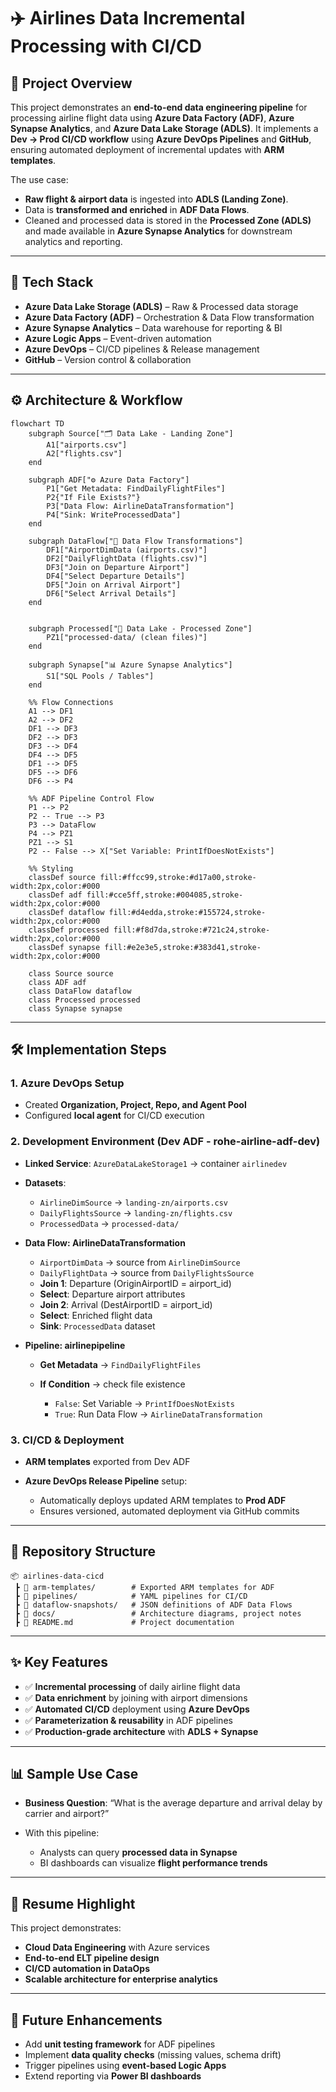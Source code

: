 # ✈️ Airlines Data Incremental Processing with CI/CD

## 📌 Project Overview

This project demonstrates an **end-to-end data engineering pipeline** for processing airline flight data using **Azure Data Factory (ADF)**, **Azure Synapse Analytics**, and **Azure Data Lake Storage (ADLS)**.
It implements a **Dev → Prod CI/CD workflow** using **Azure DevOps Pipelines** and **GitHub**, ensuring automated deployment of incremental updates with **ARM templates**.

The use case:

* **Raw flight & airport data** is ingested into **ADLS (Landing Zone)**.
* Data is **transformed and enriched** in **ADF Data Flows**.
* Cleaned and processed data is stored in the **Processed Zone (ADLS)** and made available in **Azure Synapse Analytics** for downstream analytics and reporting.

---

## 🚀 Tech Stack

* **Azure Data Lake Storage (ADLS)** – Raw & Processed data storage
* **Azure Data Factory (ADF)** – Orchestration & Data Flow transformation
* **Azure Synapse Analytics** – Data warehouse for reporting & BI
* **Azure Logic Apps** – Event-driven automation
* **Azure DevOps** – CI/CD pipelines & Release management
* **GitHub** – Version control & collaboration

---

## ⚙️ Architecture & Workflow

```mermaid
flowchart TD
    subgraph Source["🗂️ Data Lake - Landing Zone"]
        A1["airports.csv"]
        A2["flights.csv"]
    end

    subgraph ADF["⚙️ Azure Data Factory"]
        P1["Get Metadata: FindDailyFlightFiles"]
        P2{"If File Exists?"}
        P3["Data Flow: AirlineDataTransformation"]
        P4["Sink: WriteProcessedData"]
    end

    subgraph DataFlow["🔄 Data Flow Transformations"]
        DF1["AirportDimData (airports.csv)"]
        DF2["DailyFlightData (flights.csv)"]
        DF3["Join on Departure Airport"]
        DF4["Select Departure Details"]
        DF5["Join on Arrival Airport"]
        DF6["Select Arrival Details"]
    end


    subgraph Processed["💾 Data Lake - Processed Zone"]
        PZ1["processed-data/ (clean files)"]
    end

    subgraph Synapse["📊 Azure Synapse Analytics"]
        S1["SQL Pools / Tables"]
    end

    %% Flow Connections
    A1 --> DF1
    A2 --> DF2
    DF1 --> DF3
    DF2 --> DF3
    DF3 --> DF4
    DF4 --> DF5
    DF1 --> DF5
    DF5 --> DF6
    DF6 --> P4

    %% ADF Pipeline Control Flow
    P1 --> P2
    P2 -- True --> P3
    P3 --> DataFlow
    P4 --> PZ1
    PZ1 --> S1
    P2 -- False --> X["Set Variable: PrintIfDoesNotExists"]

    %% Styling
    classDef source fill:#ffcc99,stroke:#d17a00,stroke-width:2px,color:#000
    classDef adf fill:#cce5ff,stroke:#004085,stroke-width:2px,color:#000
    classDef dataflow fill:#d4edda,stroke:#155724,stroke-width:2px,color:#000
    classDef processed fill:#f8d7da,stroke:#721c24,stroke-width:2px,color:#000
    classDef synapse fill:#e2e3e5,stroke:#383d41,stroke-width:2px,color:#000

    class Source source
    class ADF adf
    class DataFlow dataflow
    class Processed processed
    class Synapse synapse
```
---

## 🛠️ Implementation Steps

### **1. Azure DevOps Setup**

* Created **Organization, Project, Repo, and Agent Pool**
* Configured **local agent** for CI/CD execution

### **2. Development Environment (Dev ADF - rohe-airline-adf-dev)**

* **Linked Service**: `AzureDataLakeStorage1` → container `airlinedev`

* **Datasets**:

  * `AirlineDimSource` → `landing-zn/airports.csv`
  * `DailyFlightsSource` → `landing-zn/flights.csv`
  * `ProcessedData` → `processed-data/`

* **Data Flow: AirlineDataTransformation**

  * `AirportDimData` → source from `AirlineDimSource`
  * `DailyFlightData` → source from `DailyFlightsSource`
  * **Join 1**: Departure (OriginAirportID = airport\_id)
  * **Select**: Departure airport attributes
  * **Join 2**: Arrival (DestAirportID = airport\_id)
  * **Select**: Enriched flight data
  * **Sink**: `ProcessedData` dataset

* **Pipeline: airlinepipeline**

  * **Get Metadata** → `FindDailyFlightFiles`
  * **If Condition** → check file existence

    * `False`: Set Variable → `PrintIfDoesNotExists`
    * `True`: Run Data Flow → `AirlineDataTransformation`

### **3. CI/CD & Deployment**

* **ARM templates** exported from Dev ADF
* **Azure DevOps Release Pipeline** setup:

  * Automatically deploys updated ARM templates to **Prod ADF**
  * Ensures versioned, automated deployment via GitHub commits

---

## 📂 Repository Structure

```
📦 airlines-data-cicd
 ┣ 📂 arm-templates/        # Exported ARM templates for ADF
 ┣ 📂 pipelines/            # YAML pipelines for CI/CD
 ┣ 📂 dataflow-snapshots/   # JSON definitions of ADF Data Flows
 ┣ 📂 docs/                 # Architecture diagrams, project notes
 ┣ 📜 README.md             # Project documentation
```

---

## ✨ Key Features

* ✅ **Incremental processing** of daily airline flight data
* ✅ **Data enrichment** by joining with airport dimensions
* ✅ **Automated CI/CD** deployment using **Azure DevOps**
* ✅ **Parameterization & reusability** in ADF pipelines
* ✅ **Production-grade architecture** with **ADLS + Synapse**

---

## 📊 Sample Use Case

* **Business Question**: “What is the average departure and arrival delay by carrier and airport?”
* With this pipeline:

  * Analysts can query **processed data in Synapse**
  * BI dashboards can visualize **flight performance trends**

---

## 💼 Resume Highlight

This project demonstrates:

* **Cloud Data Engineering** with Azure services
* **End-to-end ELT pipeline design**
* **CI/CD automation in DataOps**
* **Scalable architecture for enterprise analytics**

---

## 🔮 Future Enhancements

* Add **unit testing framework** for ADF pipelines
* Implement **data quality checks** (missing values, schema drift)
* Trigger pipelines using **event-based Logic Apps**
* Extend reporting via **Power BI dashboards**

